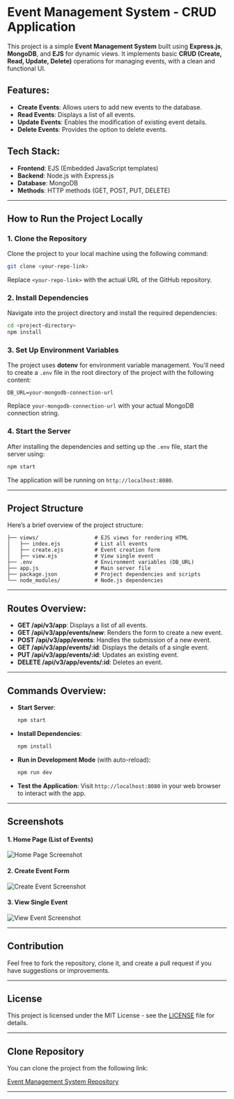 # Event Management System - CRUD Application

This project is a simple **Event Management System** built using **Express.js**, **MongoDB**, and **EJS** for dynamic views. It implements basic **CRUD (Create, Read, Update, Delete)** operations for managing events, with a clean and functional UI.

## Features:
- **Create Events**: Allows users to add new events to the database.
- **Read Events**: Displays a list of all events.
- **Update Events**: Enables the modification of existing event details.
- **Delete Events**: Provides the option to delete events.

## Tech Stack:
- **Frontend**: EJS (Embedded JavaScript templates)
- **Backend**: Node.js with Express.js
- **Database**: MongoDB
- **Methods**: HTTP methods (GET, POST, PUT, DELETE)

---

## How to Run the Project Locally

### 1. Clone the Repository
Clone the project to your local machine using the following command:

```bash
git clone <your-repo-link>
```

Replace `<your-repo-link>` with the actual URL of the GitHub repository.

### 2. Install Dependencies
Navigate into the project directory and install the required dependencies:

```bash
cd <project-directory>
npm install
```

### 3. Set Up Environment Variables
The project uses **dotenv** for environment variable management. You'll need to create a `.env` file in the root directory of the project with the following content:

```env
DB_URL=your-mongodb-connection-url
```

Replace `your-mongodb-connection-url` with your actual MongoDB connection string.

### 4. Start the Server
After installing the dependencies and setting up the `.env` file, start the server using:

```bash
npm start
```

The application will be running on `http://localhost:8080`.

---

## Project Structure

Here’s a brief overview of the project structure:

```
├── views/                  # EJS views for rendering HTML
│   ├── index.ejs           # List all events
│   ├── create.ejs          # Event creation form
│   ├── view.ejs            # View single event
├── .env                    # Environment variables (DB_URL)
├── app.js                  # Main server file
├── package.json            # Project dependencies and scripts
└── node_modules/           # Node.js dependencies
```

---

## Routes Overview:

- **GET /api/v3/app**: Displays a list of all events.
- **GET /api/v3/app/events/new**: Renders the form to create a new event.
- **POST /api/v3/app/events**: Handles the submission of a new event.
- **GET /api/v3/app/events/:id**: Displays the details of a single event.
- **PUT /api/v3/app/events/:id**: Updates an existing event.
- **DELETE /api/v3/app/events/:id**: Deletes an event.

---

## Commands Overview:

- **Start Server**: 
  ```bash
  npm start
  ```
  
- **Install Dependencies**: 
  ```bash
  npm install
  ```

- **Run in Development Mode** (with auto-reload):
  ```bash
  npm run dev
  ```

- **Test the Application**: 
  Visit `http://localhost:8080` in your web browser to interact with the app.

---

## Screenshots

#### 1. Home Page (List of Events)
![Home Page Screenshot](./images/home.png)

#### 2. Create Event Form
![Create Event Screenshot](./images/create-event.png)

#### 3. View Single Event
![View Event Screenshot](./images/view-event.png)

---

## Contribution

Feel free to fork the repository, clone it, and create a pull request if you have suggestions or improvements.

---

## License

This project is licensed under the MIT License - see the [LICENSE](LICENSE) file for details.

---

## Clone Repository

You can clone the project from the following link:

[Event Management System Repository](<your-repo-link>)

---
